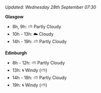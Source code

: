*Updated: Wednesday 28th September 07:30*

**Glasgow**

* 8h, 9h: :partly_sunny: Partly Cloudy
* 10h - 13h: :cloud: Cloudy
* 14h - 19h: :partly_sunny: Partly Cloudy

**Edinburgh**

* 8h - 12h: :partly_sunny: Partly Cloudy
* 13h: :cyclone: Windy (:partly_sunny:)
* 14h - 18h: :partly_sunny: Partly Cloudy
* 19h: :cyclone: Windy (:partly_sunny:)
